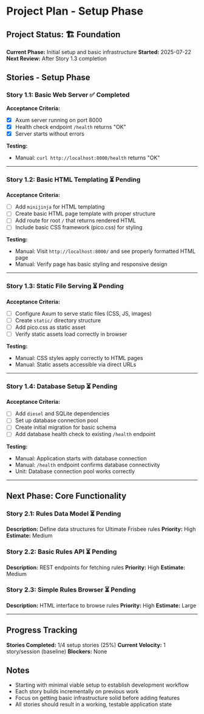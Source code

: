 # Project Plan - Setup Phase

## Project Status: 🏗️ **Foundation**

**Current Phase:** Initial setup and basic infrastructure
**Started:** 2025-07-22
**Next Review:** After Story 1.3 completion

## Stories - Setup Phase

### Story 1.1: Basic Web Server ✅ **Completed**
**Acceptance Criteria:**
- [x] Axum server running on port 8000
- [x] Health check endpoint `/health` returns "OK"
- [x] Server starts without errors

**Testing:**
- Manual: `curl http://localhost:8000/health` returns "OK"

---

### Story 1.2: Basic HTML Templating ⏳ **Pending**
**Acceptance Criteria:**
- [ ] Add `minijinja` for HTML templating
- [ ] Create basic HTML page template with proper structure
- [ ] Add route for root `/` that returns rendered HTML
- [ ] Include basic CSS framework (pico.css) for styling

**Testing:**
- Manual: Visit `http://localhost:8000/` and see properly formatted HTML page
- Manual: Verify page has basic styling and responsive design

---

### Story 1.3: Static File Serving ⏳ **Pending**
**Acceptance Criteria:**
- [ ] Configure Axum to serve static files (CSS, JS, images)
- [ ] Create `static/` directory structure
- [ ] Add pico.css as static asset
- [ ] Verify static assets load correctly in browser

**Testing:**
- Manual: CSS styles apply correctly to HTML pages
- Manual: Static assets accessible via direct URLs

---

### Story 1.4: Database Setup ⏳ **Pending**
**Acceptance Criteria:**
- [ ] Add `diesel` and SQLite dependencies
- [ ] Set up database connection pool
- [ ] Create initial migration for basic schema
- [ ] Add database health check to existing `/health` endpoint

**Testing:**
- Manual: Application starts with database connection
- Manual: `/health` endpoint confirms database connectivity
- Unit: Database connection pool works correctly

---

## Next Phase: Core Functionality

### Story 2.1: Rules Data Model ⏳ **Pending**
**Description:** Define data structures for Ultimate Frisbee rules
**Priority:** High
**Estimate:** Medium

### Story 2.2: Basic Rules API ⏳ **Pending**
**Description:** REST endpoints for fetching rules
**Priority:** High
**Estimate:** Medium

### Story 2.3: Simple Rules Browser ⏳ **Pending**
**Description:** HTML interface to browse rules
**Priority:** High
**Estimate:** Large

---

## Progress Tracking

**Stories Completed:** 1/4 setup stories (25%)
**Current Velocity:** 1 story/session (baseline)
**Blockers:** None

## Notes

- Starting with minimal viable setup to establish development workflow
- Each story builds incrementally on previous work
- Focus on getting basic infrastructure solid before adding features
- All stories should result in a working, testable application state